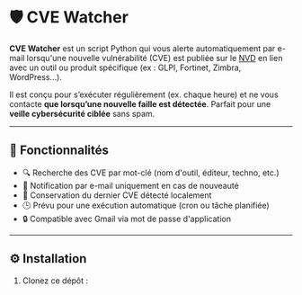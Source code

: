 # 🛡️ CVE Watcher

**CVE Watcher** est un script Python qui vous alerte automatiquement par e-mail lorsqu'une nouvelle vulnérabilité (CVE) est publiée sur le [NVD](https://nvd.nist.gov/) en lien avec un outil ou produit spécifique (ex : GLPI, Fortinet, Zimbra, WordPress…).

Il est conçu pour s’exécuter régulièrement (ex. chaque heure) et ne vous contacte **que lorsqu’une nouvelle faille est détectée**. Parfait pour une **veille cybersécurité ciblée** sans spam.

---
## 🚀 Fonctionnalités

- 🔍 Recherche des CVE par mot-clé (nom d'outil, éditeur, techno, etc.)
- 📧 Notification par e-mail uniquement en cas de nouveauté
- 🧠 Conservation du dernier CVE détecté localement
- 🕒 Prévu pour une exécution automatique (cron ou tâche planifiée)
- 🔒 Compatible avec Gmail via mot de passe d'application
---

## ⚙️ Installation
1. Clonez ce dépôt :
```bash
